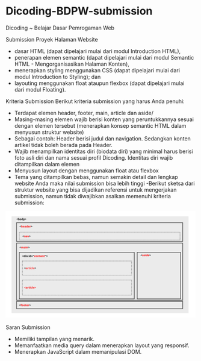 # Dicoding-BDPW-submission
Dicoding ~ Belajar Dasar Pemrogaman Web

Submission Proyek Halaman Website

- dasar HTML (dapat dipelajari mulai dari modul Introduction HTML),
- penerapan elemen semantic (dapat dipelajari mulai dari modul Semantic HTML - Mengorganisasikan Halaman Konten),
- menerapkan styling menggunakan CSS (dapat dipelajari mulai dari modul Introduction to Styling); dan
- layouting menggunakan float ataupun flexbox (dapat dipelajari mulai dari modul Floating).


Kriteria Submission
Berikut kriteria submission yang harus Anda penuhi:

- Terdapat elemen header, footer, main, article dan aside/
- Masing-masing elemen wajib berisi konten yang peruntukkannya sesuai dengan elemen tersebut (menerapkan konsep semantic HTML dalam menyusun struktur website)
- Sebagai contoh: Header berisi judul dan navigation. Sedangkan konten artikel tidak boleh berada pada Header.
- Wajib menampilkan identitas diri (biodata diri) yang minimal harus berisi foto asli diri dan nama sesuai profil Dicoding. Identitas diri wajib ditampilkan dalam elemen <aside>
- Menyusun layout dengan menggunakan float atau flexbox
- Tema yang ditampilkan bebas, namun semakin detail dan lengkap website Anda maka nilai submission bisa lebih tinggi
-Berikut sketsa dari struktur website yang bisa dijadikan referensi untuk mengerjakan submission, namun tidak diwajibkan asalkan memenuhi kriteria submission:

![](gitimages/reference.png)

Saran Submission
- Memiliki tampilan yang menarik.
- Memanfaatkan media query dalam menerapkan layout yang responsif.
- Menerapkan JavaScript dalam memanipulasi DOM.
